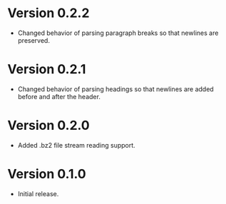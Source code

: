 # Version 0.2.2
* Changed behavior of parsing paragraph breaks so that newlines are preserved.

# Version 0.2.1
* Changed behavior of parsing headings so that newlines are added before and after the header.

# Version 0.2.0
* Added .bz2 file stream reading support.

# Version 0.1.0
* Initial release.